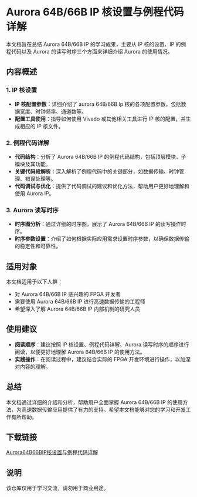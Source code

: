  # Aurora 64B/66B IP 核设置与例程代码详解

 本文档旨在总结 Aurora 64B/66B IP 的学习成果，主要从 IP 核的设置、IP 的例程代码以及 Aurora 的读写时序三个方面来详细介绍 Aurora 的使用情况。

 ## 内容概述

 ### 1. IP 核设置
 - **IP 核配置参数**：详细介绍了 aurora 64B/66B Ip 核的各项配置参数，包括数据宽度、时钟频率、通道数等。
 - **配置工具使用**：指导如何使用 Vivado 或其他相关工具进行 IP 核的配置，并生成相应的 IP 核文件。

 ### 2. 例程代码详解
 - **代码结构**：分析了 Aurora 64B/66B IP 的例程代码结构，包括顶层模块、子模块及其功能。
 - **关键代码段解析**：深入解析了例程代码中的关键部分，如数据传输、时钟管理、错误处理等。
 - **代码调试与优化**：提供了代码调试的建议和优化方法，帮助用户更好地理解和使用 Aurora IP。

 ### 3. Aurora 读写时序
 - **时序图分析**：通过详细的时序图，展示了 Aurora 64B/66B IP 的读写操作时序。
 - **时序参数设置**：介绍了如何根据实际应用需求设置时序参数，以确保数据传输的稳定性和可靠性。

 ## 适用对象

 本文档适用于以下人群：
 - 对 Aurora 64B/66B IP 感兴趣的 FPGA 开发者
 - 需要使用 Aurora 64B/66B IP 进行高速数据传输的工程师
 - 希望深入了解 Aurora 64B/66B IP 内部机制的研究人员

 ## 使用建议

 - **阅读顺序**：建议按照 IP 核设置、例程代码详解、Aurora 读写时序的顺序进行阅读，以便更好地理解 Aurora 64B/66B IP 的使用方法。
 - **实践操作**：在阅读过程中，建议结合实际的 FPGA 开发环境进行操作，以加深对内容的理解。

 ## 总结

 本文档通过详细的介绍和分析，帮助用户全面掌握 Aurora 64B/66B IP 的使用方法，为高速数据传输应用提供了有力的支持。希望本文档能够对您的学习和开发工作有所帮助。

 ## 下载链接
 [Aurora64B66BIP核设置与例程代码详解](https://pan.quark.cn/s/589118ccab67)

 ## 说明

 该仓库仅用于学习交流，请勿用于商业用途。
